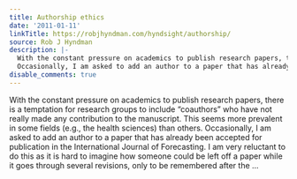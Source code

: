 ```yaml
---
title: Authorship ethics
date: '2011-01-11'
linkTitle: https://robjhyndman.com/hyndsight/authorship/
source: Rob J Hyndman
description: |-
  With the constant pressure on academics to publish research papers, there is a temptation for research groups to include &ldquo;coauthors&rdquo; who have not really made any contribution to the manuscript. This seems more prevalent in some fields (e.g., the health sciences) than others.
  Occasionally, I am asked to add an author to a paper that has already been accepted for publication in the International Journal of Forecasting. I am very reluctant to do this as it is hard to imagine how someone could be left off a paper while it goes through several revisions, only to be remembered after the  ...
disable_comments: true
---
```

With the constant pressure on academics to publish research papers, there is a temptation for research groups to include &ldquo;coauthors&rdquo; who have not really made any contribution to the manuscript. This seems more prevalent in some fields (e.g., the health sciences) than others.
Occasionally, I am asked to add an author to a paper that has already been accepted for publication in the International Journal of Forecasting. I am very reluctant to do this as it is hard to imagine how someone could be left off a paper while it goes through several revisions, only to be remembered after the  ...